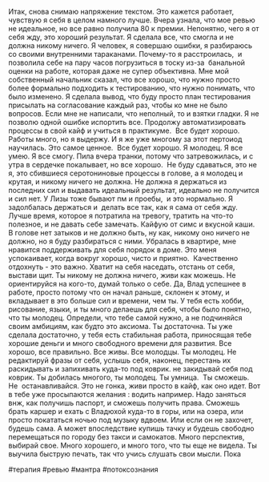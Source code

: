 Итак, снова снимаю напряжение текстом. Это кажется работает, чувствую я себя в целом намного лучше. Вчера узнала, что мое ревью не идеальное, но все равно получила 80 к премии. Непонятно, чего я от себя жду, это хороший результат. Я сделала все, что смогла и не должна никому ничего. Я человек, я совершаю ошибки, я разбираюсь со своими внутренними тараканами. Почему-то я расстроилась,  и позволила себе на пару часов погрузиться в тоску из-за  банальной оценки на работе, которая даже не супер объективна. Мне мой собственный начальник сказал, что все хорошо, что нужно просто более формально подходить к тестированию, что нужно понимать, что было изменено. Я сделала вывод, что буду просто план тестирования присылать на согласование каждый раз, чтобы ко мне не было вопросов. Если мне не написали, что неполный, то и взятки гладки. Я не позволю одной ошибке испортить все. Продолжу автоматизировать процессы в свой кайф и учиться в практикуме.  Все будет хорошо. Работы много, но я выдержу. И я же уже многому за этот пертоиод научилась. Это самое ценное.  Все будет хорошо. Я молодец. Я все умею. Я все смогу. Пила вчера транки, потому что затревожилась, и с утра в сердечке покалывает, но все хорошо.  Не буду сдаваться, это не я, это сбившиеся серотониновые процессы в голове, а я молодец и крутая, и никому ничего не должна. Не должна я держаться из последних сил и выдавать идеальный результат, идеально не получится и сил нет. У Лизы тоже бывают пм и проебы,  и это нормально. Я задолбалась держаться и  делать все так, как я сама от себя жду. Лучше время, которое я потратила на тревогу, тратить на что-то полезное, и не давать себе замечать. Кайфую от симс и вкусной каши. В голове нет затыков и не должно быть, ну как, никому оно ничего не должно, но я буду разбираться с ними. Убралась в квартире, мне нравится поддерживать для себя порядок в доме. Это меня успокаивает, когда вокруг хорошо, чисто и приятно.  Качественно отдохнуть - это важно. Хватит на себя наседать, отстань от себя, выстави щит. Ты никому не должна ничего, живи как можешь. Не ориентируйся на кого-то, думай только о себе. Да, Влад успешнее в работе, просто потому что он начал раньше, склонен к этому, и вкладывает в это больше сил и времени, чем ты. У тебя есть хобби, рисование, языки, и ты много делаешь для себя, чтобы было понятно, что ты молодец. Определи, что тебе самой нужно, а не подчиняйся своим амбициям, как будто это аксиома. Ты достаточна. Ты уже сделала достаточно, у тебя есть стабильная работа, приносящая тебе хорошие деньги и много свободного времени для развития. Все хорошо, все правильно. Все живы. Все молодцы. Ты молодец. Не редактируй фразы от себя, услышь себя, наконец, перестань их раскидывать и запихивать куда-то под коврик. не закидывай себя под коврик. Ты добилась многого, ты молодец. Ты умница.  Ты сможешь. Не  останавливайся. Это не гонка, живи просто в кайф, как оно идет. Вот в тебе уже просыпаются желания : водить например. Надо заняться внж, как получишь паспорт, и сможешь получить права. Сможешь брать каршер и ехать с Владюхой куда-то в горы, или на озера, или просто покататься ночью под музыку вдвоем. Или если он не захочет, будешь сама. А может впоследствие купишь тачку и будешь свободно перемещаться по городу без такси и самокатов. Много перспектив, выбирай свое. Много хорошего, и много того, что ты еще не видела. Ты выучила быструю печать, так что учись слушать свои мысли. Пока

#терапия #ревью #мантра #потоксознания 